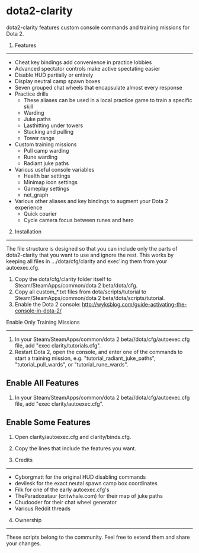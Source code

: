 dota2-clarity
=============

dota2-clarity features custom console commands and training missions for Dota 2.

1. Features
-----------

* Cheat key bindings add convenience in practice lobbies
* Advanced spectator controls make active spectating easier
* Disable HUD partially or entirely
* Display neutral camp spawn boxes
* Seven grouped chat wheels that encapsulate almost every response
* Practice drills
  - These aliases can be used in a local practice game to train a specific skill
  - Warding
  - Juke paths
  - Lasthitting under towers
  - Stacking and pulling
  - Tower range
* Custom training missions
  - Pull camp warding
  - Rune warding
  - Radiant juke paths
* Various useful console variables
  - Health bar settings
  - Minimap icon settings
  - Gameplay settings
  - net_graph
* Various other aliases and key bindings to augment your Dota 2 experience
  - Quick courier
  - Cycle camera focus between runes and hero

2. Installation
---------------

The file structure is designed so that you can include only the parts of
dota2-clarity that you want to use and ignore the rest. This works by keeping
all files in .../dota/cfg/clarity and exec'ing them from your autoexec.cfg.

1. Copy the dota/cfg/clarity folder itself to
   Steam/SteamApps/common/dota 2 beta/dota/cfg.
2. Copy all custom_*.txt files from dota/scripts/tutorial to
   Steam/SteamApps/common/dota 2 beta/dota/scripts/tutorial.
3. Enable the Dota 2 console:
   http://wyksblog.com/guide-activating-the-console-in-dota-2/

Enable Only Training Missions
_____________________________

1. In your Steam/SteamApps/common/dota 2 beta//dota/cfg/autoexec.cfg file,
   add "exec clarity/tutorials.cfg".
2. Restart Dota 2, open the console, and enter one of the commands to start
   a training mission, e.g. "tutorial_radiant_juke_paths",
   "tutorial_pull_wards", or "tutorial_rune_wards".

Enable All Features
-------------------

1. In your Steam/SteamApps/common/dota 2 beta//dota/cfg/autoexec.cfg file,
   add "exec clarity/autoexec.cfg".

Enable Some Features
--------------------

1. Open clarity/autoexec.cfg and clarity/binds.cfg.
2. Copy the lines that include the features you want.

3. Credits
-------

* Cyborgmatt for the original HUD disabling commands
* devilesk for the exact neutal spawn camp box coordinates
* Filk for one of the early autoexec.cfg's
* TheParadoxataur (critwhale.com) for their map of juke paths
* Chudooder for their chat wheel generator
* Various Reddit threads

4. Ownership
---------

These scripts belong to the community. Feel free to extend them and share
your changes.
